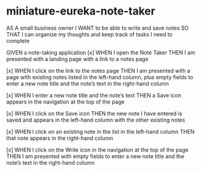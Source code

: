 # miniature-eureka-note-taker

AS A small business owner
I WANT to be able to write and save notes
SO THAT I can organize my thoughts and keep track of tasks I need to complete

GIVEN a note-taking application
[x]
WHEN I open the Note Taker
THEN I am presented with a landing page with a link to a notes page

[x]
WHEN I click on the link to the notes page
THEN I am presented with a page with existing notes listed in the left-hand column, plus empty fields to enter a new note title and the note’s text in the right-hand column

[x]
WHEN I enter a new note title and the note’s text
THEN a Save icon appears in the navigation at the top of the page

[x]
WHEN I click on the Save icon
THEN the new note I have entered is saved and appears in the left-hand column with the other existing notes

[x]
WHEN I click on an existing note in the list in the left-hand column
THEN that note appears in the right-hand column

[x]
WHEN I click on the Write icon in the navigation at the top of the page
THEN I am presented with empty fields to enter a new note title and the note’s text in the right-hand column
